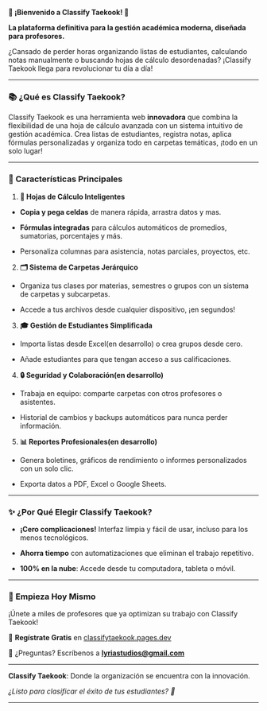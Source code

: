 
**🌟 ¡Bienvenido a Classify Taekook! 🌟**

**La plataforma definitiva para la gestión académica moderna, diseñada para profesores.**

  

¿Cansado de perder horas organizando listas de estudiantes, calculando notas manualmente o buscando hojas de cálculo desordenadas? ¡Classify Taekook llega para revolucionar tu día a día!

  

---

  

### **📚 ¿Qué es Classify Taekook?**

Classify Taekook es una herramienta web **innovadora** que combina la flexibilidad de una hoja de cálculo avanzada con un sistema intuitivo de gestión académica. Crea listas de estudiantes, registra notas, aplica fórmulas personalizadas y organiza todo en carpetas temáticas, ¡todo en un solo lugar!

  

---

  

### **🚀 Características Principales**

  

1.  **📝 Hojas de Cálculo Inteligentes**

-  **Copia y pega celdas** de manera rápida, arrastra datos y mas.

-  **Fórmulas integradas** para cálculos automáticos de promedios, sumatorias, porcentajes y más.

- Personaliza columnas para asistencia, notas parciales, proyectos, etc.

  

2.  **🗂️ Sistema de Carpetas Jerárquico**

- Organiza tus clases por materias, semestres o grupos con un sistema de carpetas y subcarpetas.

- Accede a tus archivos desde cualquier dispositivo, ¡en segundos!

  

3.  **🎓 Gestión de Estudiantes Simplificada**

- Importa listas desde Excel(en desarrollo) o crea grupos desde cero.

- Añade estudiantes para que tengan acceso a sus calificaciones.

  

4.  **🔒 Seguridad y Colaboración(en desarrollo)**

- Trabaja en equipo: comparte carpetas con otros profesores o asistentes.

- Historial de cambios y backups automáticos para nunca perder información.

  

5.  **📊 Reportes Profesionales(en desarrollo)**

- Genera boletines, gráficos de rendimiento o informes personalizados con un solo clic.

- Exporta datos a PDF, Excel o Google Sheets.

  

---

  

### **✨ ¿Por Qué Elegir Classify Taekook?**

-  **¡Cero complicaciones!** Interfaz limpia y fácil de usar, incluso para los menos tecnológicos.

-  **Ahorra tiempo** con automatizaciones que eliminan el trabajo repetitivo.

-  **100% en la nube**: Accede desde tu computadora, tableta o móvil.

  

  
---

  

### **🚀 Empieza Hoy Mismo**

¡Únete a miles de profesores que ya optimizan su trabajo con Classify Taekook!

  

🔗 **Regístrate Gratis** en [classifytaekook.pages.dev](https://classifytaekook.pages.dev/)

📧 ¿Preguntas? Escríbenos a **lyriastudios@gmail.com**

  

---

  

**Classify Taekook**: Donde la organización se encuentra con la innovación.

*¿Listo para clasificar el éxito de tus estudiantes? 🎉*

  

---

